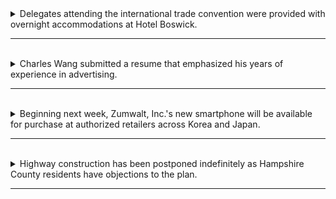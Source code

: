 <details>
  <summary>
    Delegates attending the international trade convention were provided with overnight accommodations at Hotel Boswick. 
  </summary>

  - 文法結構:
    - 這個句子是一個簡單的過去式被動句，陳述了一個事件。
    - 句子結構是 "主詞 + 動詞 + 受詞"。

  - 主詞是 "Delegates attending the international trade convention"，這是一個名詞子句，描述了主要動作中的參與者。
    - Delegates (名詞): 指的是代表，delegate 的複數。
    - attending (attend 的現在分詞): 描述代表正在進行的動作，即參加國際貿易會議。
    - the (定冠詞): 特定指定的國際貿易會議。
    - international (形容詞): 描述"trade convention"的性質，意為"國際的"。
    - trade (名詞): 指的是貿易。
    - convention (名詞): 指的是會議或大會。

  - 動詞是 "were provided with"，這是過去式的被動態動詞。
    - "were" 是 be 動詞的過去式形式。
    - "provided" 則是動詞 "provide" 的過去分詞形式。
    - "with" 在這個句子中是跟隨動詞 "provided" 的。它是一個介系詞，用來引導受詞，表示如何或與什麼一起提供或提供了什麼。
    - were (過去式助動詞): 表示過去的動作。
    - provided (動詞): 表示提供，provide 的过去式和过去分词形式。
    - with (介系詞): 用來引導提供的物品或服務。

  - 受詞是 "overnight accommodations at Hotel Boswick"，這部分說明了 Delegates 所收到的東西。
    - 受詞是 "overnight accommodations"，而 "at Hotel Boswick" 是受詞的修飾語，指明了住宿的地點。
    - overnight (形容詞): 描述"accommodations"的性質，表示"過夜的"。
    - accommodations (名詞): 指的是住宿，accommodation 的复数。
    - at (介系詞): 用來指示地點。
    - Hotel (名詞): 指的是酒店。
    - Boswick (名詞): 酒店的名稱。
</details>

---
<br>

<details>
  <summary>
    Charles Wang submitted a resume that emphasized his years of experience in advertising.
  </summary>

  - 文法結構:
    - 這個句子是一個簡單的陳述句，陳述了一個情況。
    - 句子結構是 "主詞 + 動詞 + 受詞"。
  - 主詞是 "Charles Wang"，這是一個人名，表示這句話的主要行為者。
  - 動詞是 "submitted"，這是過去式的動詞，表示了主詞 "Charles Wang" 執行的動作，即提交。
    - submitted (動詞)：表示提交，submit 的过去分词。
  - 受詞是 "a resume that emphasized his years of experience in advertising"，這部分說明了 Charles Wang 提交的內容。受詞包括 "a resume"（一份簡歷）和 "that emphasized his years of experience in advertising"（強調了他在廣告方面的多年經驗的部分）。
    - "that emphasized his years of experience in advertising" 是一個關係代名詞引導的形容詞子句，它修飾前面的名詞 "a resume"。
    - a (限定詞)：表示不特定的一份簡歷。
    - resume (名詞)：指的是簡歷。
    - that (連接詞)：引導關聯子句。
    - emphasized (動詞)：表示強調，emphasize 的过去式。
    - his (形容詞性物主代詞)：指的是 "Charles Wang" 的。
    - years (名詞)：指的是年份。
    - of (介系詞)：用來表達"在...方面的"。
    - experience (名詞)：指的是經驗。
    - in (介系詞)：用來指示領域或行業。
    - advertising (名詞)：指的是廣告業。
</details>

---
<br>

<details>
  <summary>
    Beginning next week, Zumwalt, Inc.'s new smartphone will be available for purchase at authorized retailers across Korea and Japan.
  </summary>

  - 文法結構:
    - 這個句子是一個複合句，由一個主要子句和一個時間副詞片語組成。
    - 主要子句是 "Zumwalt, Inc.'s new smartphone will be available for purchase at authorized retailers across Korea and Japan."
    - 時間副詞片語是 "Beginning next week."
      - Beginning (動名詞)：指的是開始，begin 的现在分词形式。
      - next (形容詞)：表示下一個的，即接下來的。
      - week (名詞)：指的是一個星期。
  - 主詞是 "Zumwalt, Inc.'s new smartphone"，它表示這個句子的主要主題，即 Zumwalt 公司的新智能手機。
    - Zumwalt, Inc.'s (名詞)：表示 Zumwalt 公司的所有權或所屬。
    - new (形容詞)：表示新的。
    - smartphone (名詞)：指的是智能手機。
  - 動詞是 "will be available"，表示將來的被動狀態。它描述了主詞的狀態，即智能手機將會可購買。
    - will be available (動詞短語)：表示將來的被動狀態，即可購買。
    - available (形容詞) : 可用的，可获得的。
  - 修飾語:
    - for purchase" 是一個副詞短語，用來描述主動詞 "will be available"，表示要獲得 Zumwalt, Inc. 的新智能手機，人們必須通過購買來實現。
      - for (介系詞)：用來引導購買的條件或方式。
      - purchase (名詞)：指的是購買行為。
    - "at authorized retailers across Korea and Japan" 是一個副詞短語，但它主要表示購買的地點，這個短語告訴我們人們可以在韓國和日本的授權零售商處購買智能手機。
      - at (介系詞)：用來指示購買的地點。
      - authorized (形容詞)：表示授權的，合法的。
      - retailers (名詞)：指的是零售商，retailer 的複數形式。
      - "across Korea and Japan" 是用来修饰 "authorized retailers" 的。这个短语指的是在韩国和日本这两个国家范围内的授权零售商。
        - across (介系詞)：用來表示跨越或遍佈整個地區。
        - Korea (名詞)：指的是韓國。
        - Japan (名詞)：指的是日本。

> 综合而言，这个句子描述了Zumwalt, Inc. 公司的新智能手机将于下周在韩国和日本的授权零售商处开始销售。
</details>

---
<br>

<details>
  <summary>
    Highway construction has been postponed indefinitely as Hampshire County residents have objections to the plan.
  </summary>

  - 文法結構:
    - 這個句子是一個複合句，由一個主要子句和一個原因副詞子句組成。
    - 主要子句是 "Highway construction has been postponed indefinitely"
    - 原因副詞子句是 "as Hampshire County residents have objections to the plan"

  - 主要子句 : Highway construction has been postponed indefinitely
    - 主詞是 "Highway construction"，它表示這個句子的主要主題，即公路建設。
      - Highway (名詞)：指的是公路。
      - construction (名詞)：指的是建設。
    - 動詞是 "has been postponed"，這是一個被動態動詞短語，表示公路建設已經被推遲。
      - "postponed" 是 "postpone" 的過去分詞形式。
    - indefinitely 是時間副詞，表示無限期地，沒有確定的終止時間。

  - 副詞子句 : as Hampshire County residents have objections to the plan
    - as (連接詞)：引導原因或原因子句，表示 Hampshire County 居民反對該計劃的原因。
    - 主詞是 "Hampshire County residents"，它表示這個句子的主要主題，即漢普郡的居民。
    - 動詞是 "have"，表示主詞 "Hampshire County residents" 的動作，即提出異議。
    - 受詞是 "objections"，這是動詞 "have" 的直接受詞，表示居民提出的異議。
    - "to the plan" 是一個修飾語片語，它修飾動詞 "have"，指示異議的對象是 "the plan"，具體說明了居民提出異議的對象。
</details>

---
<br>
